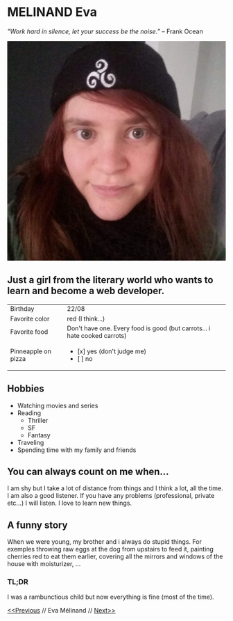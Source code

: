# MELINAND Eva
*"Work hard in silence, let your success be the noise.”* – Frank Ocean

![Eva Mélinand](/FB_IMG_1624441410239.jpg)

## Just a girl from the literary world who wants to learn and become a web developer.

| | |
------------ | -------------
Birthday | 22/08
Favorite color | red (I think...)
Favorite food | Don't have one. Every food is good (but carrots... i hate cooked carrots)
Pinneapple on pizza | <ul><li>[x] yes (don't judge me)</li><li>[ ] no</li></ul>

## Hobbies

* Watching movies and series
* Reading
    * Thriller
    * SF
    * Fantasy
* Traveling
* Spending time with my family and friends

## You can always count on me when...
I am shy but I take a lot of distance from things and I think a lot, all the time.
I am also a good listener. If you have any problems (professional, private etc...) I will listen.
I love to learn new things.

## A funny story
When we were young, my brother and i always do stupid things. For exemples throwing raw eggs at the dog from upstairs to feed it, painting cherries red to eat them earlier, covering all the mirrors and windows of the house with moisturizer, ...

### TL;DR
I was a rambunctious child but now everything is fine (most of the time).






[<<Previous](https://github.com/Tompouday/markdown-challenge) // Eva Mélinand // [Next>>](https://github.com/irisrenauld/markdown-challenge)